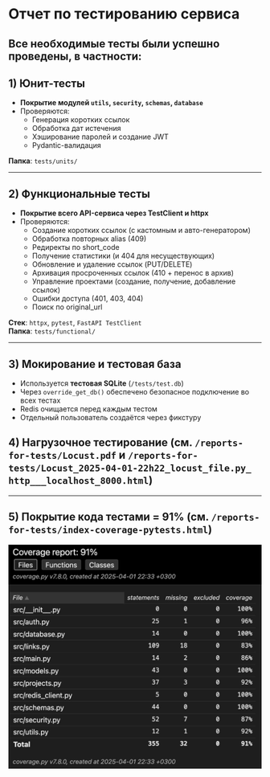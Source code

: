 # Отчет по тестированию сервиса

## Все необходимые тесты были успешно проведены, в частности:

## 1) Юнит-тесты

- **Покрытие модулей `utils`, `security`, `schemas`, `database`**
- Проверяются:
  - Генерация коротких ссылок
  - Обработка дат истечения
  - Хэширование паролей и создание JWT
  - Pydantic-валидация

**Папка**: `tests/units/`

---

## 2) Функциональные тесты

- **Покрытие всего API-сервиса через TestClient и httpx**
- Проверяются:
  - Создание коротких ссылок (с кастомным и авто-генератором)
  - Обработка повторных alias (409)
  - Редиректы по short_code
  - Получение статистики (и 404 для несуществующих)
  - Обновление и удаление ссылок (PUT/DELETE)
  - Архивация просроченных ссылок (410 + перенос в архив)
  - Управление проектами (создание, получение, добавление ссылок)
  - Ошибки доступа (401, 403, 404)
  - Поиск по original_url

**Стек**: `httpx`, `pytest`, `FastAPI TestClient`  
**Папка**: `tests/functional/`

---

## 3) Мокирование и тестовая база

- Используется **тестовая SQLite** (`/tests/test.db`)
- Через `override_get_db()` обеспечено безопасное подключение во всех тестах
- Redis очищается перед каждым тестом
- Отдельный пользователь создаётся через фикстуру

## 4) Нагрузочное тестирование (см. `/reports-for-tests/Locust.pdf` и `/reports-for-tests/Locust_2025-04-01-22h22_locust_file.py_ http___localhost_8000.html`)

---

## 5) Покрытие кода тестами = 91% (см. `/reports-for-tests/index-coverage-pytests.html`)
![Итоговый вид](reports-for-tests//coverage-pytests.jpg "Покрытие кода")
